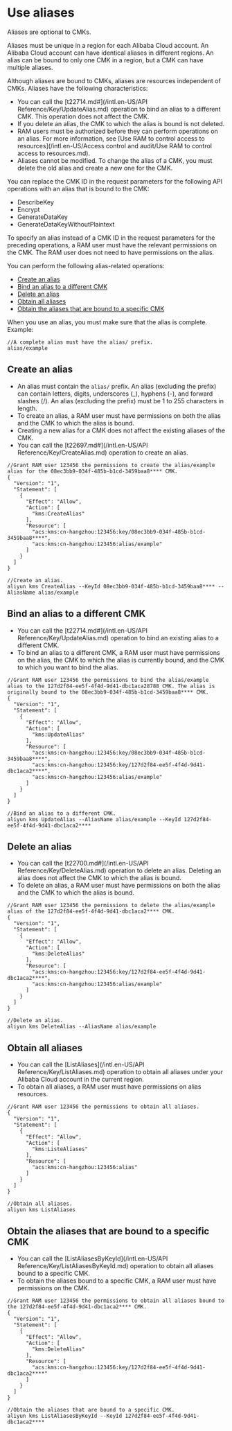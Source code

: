 # Use aliases

Aliases are optional to CMKs.

Aliases must be unique in a region for each Alibaba Cloud account. An Alibaba Cloud account can have identical aliases in different regions. An alias can be bound to only one CMK in a region, but a CMK can have multiple aliases.

Although aliases are bound to CMKs, aliases are resources independent of CMKs. Aliases have the following characteristics:

-   You can call the [t22714.md\#](/intl.en-US/API Reference/Key/UpdateAlias.md) operation to bind an alias to a different CMK. This operation does not affect the CMK.
-   If you delete an alias, the CMK to which the alias is bound is not deleted.
-   RAM users must be authorized before they can perform operations on an alias. For more information, see [Use RAM to control access to resources](/intl.en-US/Access control and audit/Use RAM to control access to resources.md).
-   Aliases cannot be modified. To change the alias of a CMK, you must delete the old alias and create a new one for the CMK.

You can replace the CMK ID in the request parameters for the following API operations with an alias that is bound to the CMK:

-   DescribeKey
-   Encrypt
-   GenerateDataKey
-   GenerateDataKeyWithoutPlaintext

To specify an alias instead of a CMK ID in the request parameters for the preceding operations, a RAM user must have the relevant permissions on the CMK. The RAM user does not need to have permissions on the alias.

You can perform the following alias-related operations:

-   [Create an alias](#section_68522_01)
-   [Bind an alias to a different CMK](#section_68522_02)
-   [Delete an alias](#section_68522_03)
-   [Obtain all aliases](#section_68522_04)
-   [Obtain the aliases that are bound to a specific CMK](#section_68522_05)

When you use an alias, you must make sure that the alias is complete. Example:

```
//A complete alias must have the alias/ prefix.
alias/example
```

## Create an alias

-   An alias must contain the `alias/` prefix. An alias \(excluding the prefix\) can contain letters, digits, underscores \(\_\), hyphens \(-\), and forward slashes \(/\). An alias \(excluding the prefix\) must be 1 to 255 characters in length.
-   To create an alias, a RAM user must have permissions on both the alias and the CMK to which the alias is bound.
-   Creating a new alias for a CMK does not affect the existing aliases of the CMK.
-   You can call the [t22697.md\#](/intl.en-US/API Reference/Key/CreateAlias.md) operation to create an alias.

```
//Grant RAM user 123456 the permissions to create the alias/example alias for the 08ec3bb9-034f-485b-b1cd-3459baa8**** CMK.
{
  "Version": "1",
  "Statement": [
    {
      "Effect": "Allow",
      "Action": [
        "kms:CreateAlias"
      ],
      "Resource": [
        "acs:kms:cn-hangzhou:123456:key/08ec3bb9-034f-485b-b1cd-3459baa8****",
        "acs:kms:cn-hangzhou:123456:alias/example"
      ]
    }
  ]
}

//Create an alias.
aliyun kms CreateAlias --KeyId 08ec3bb9-034f-485b-b1cd-3459baa8**** --AliasName alias/example
```

## Bind an alias to a different CMK

-   You can call the [t22714.md\#](/intl.en-US/API Reference/Key/UpdateAlias.md) operation to bind an existing alias to a different CMK.
-   To bind an alias to a different CMK, a RAM user must have permissions on the alias, the CMK to which the alias is currently bound, and the CMK to which you want to bind the alias.

```
//Grant RAM user 123456 the permissions to bind the alias/example alias to the 127d2f84-ee5f-4f4d-9d41-dbc1aca28788 CMK. The alias is originally bound to the 08ec3bb9-034f-485b-b1cd-3459baa8**** CMK.
{
  "Version": "1",
  "Statement": [
    {
      "Effect": "Allow",
      "Action": [
        "kms:UpdateAlias"
      ],
      "Resource": [
        "acs:kms:cn-hangzhou:123456:key/08ec3bb9-034f-485b-b1cd-3459baa8****",
        "acs:kms:cn-hangzhou:123456:key/127d2f84-ee5f-4f4d-9d41-dbc1aca2****",
        "acs:kms:cn-hangzhou:123456:alias/example"
      ]
    }
  ]
}

//Bind an alias to a different CMK.
aliyun kms UpdateAlias --AliasName alias/example --KeyId 127d2f84-ee5f-4f4d-9d41-dbc1aca2****
```

## Delete an alias

-   You can call the [t22700.md\#](/intl.en-US/API Reference/Key/DeleteAlias.md) operation to delete an alias. Deleting an alias does not affect the CMK to which the alias is bound.
-   To delete an alias, a RAM user must have permissions on both the alias and the CMK to which the alias is bound.

```
//Grant RAM user 123456 the permissions to delete the alias/example alias of the 127d2f84-ee5f-4f4d-9d41-dbc1aca2**** CMK.
{
  "Version": "1",
  "Statement": [
    {
      "Effect": "Allow",
      "Action": [
        "kms:DeleteAlias"
      ],
      "Resource": [
        "acs:kms:cn-hangzhou:123456:key/127d2f84-ee5f-4f4d-9d41-dbc1aca2****",
        "acs:kms:cn-hangzhou:123456:alias/example"
      ]
    }
  ]
}

//Delete an alias.
aliyun kms DeleteAlias --AliasName alias/example
```

## Obtain all aliases

-   You can call the [ListAliases](/intl.en-US/API Reference/Key/ListAliases.md) operation to obtain all aliases under your Alibaba Cloud account in the current region.
-   To obtain all aliases, a RAM user must have permissions on alias resources.

```
//Grant RAM user 123456 the permissions to obtain all aliases.
{
  "Version": "1",
  "Statement": [
    {
      "Effect": "Allow",
      "Action": [
        "kms:ListeAliases"
      ],
      "Resource": [
        "acs:kms:cn-hangzhou:123456:alias"
      ]
    }
  ]
}

//Obtain all aliases.
aliyun kms ListAliases
```

## Obtain the aliases that are bound to a specific CMK

-   You can call the [ListAliasesByKeyId](/intl.en-US/API Reference/Key/ListAliasesByKeyId.md) operation to obtain all aliases bound to a specific CMK.
-   To obtain the aliases bound to a specific CMK, a RAM user must have permissions on the CMK.

```
//Grant RAM user 123456 the permissions to obtain all aliases bound to the 127d2f84-ee5f-4f4d-9d41-dbc1aca2**** CMK.
{
  "Version": "1",
  "Statement": [
    {
      "Effect": "Allow",
      "Action": [
        "kms:DeleteAlias"
      ],
      "Resource": [
        "acs:kms:cn-hangzhou:123456:key/127d2f84-ee5f-4f4d-9d41-dbc1aca2****"
      ]
    }
  ]
}

//Obtain the aliases that are bound to a specific CMK.
aliyun kms ListAliasesByKeyId --KeyId 127d2f84-ee5f-4f4d-9d41-dbc1aca2****
```

